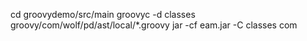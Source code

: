 cd groovydemo/src/main
groovyc -d classes groovy/com/wolf/pd/ast/local/*.groovy
jar -cf eam.jar -C classes com
